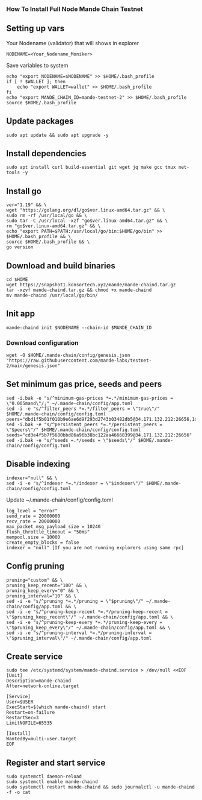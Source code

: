 ### How To Install Full Node Mande Chain Testnet

## Setting up vars
Your Nodename (validator) that will shows in explorer
```
NODENAME=<Your_Nodename_Moniker>
```

Save variables to system
```
echo "export NODENAME=$NODENAME" >> $HOME/.bash_profile
if [ ! $WALLET ]; then
	echo "export WALLET=wallet" >> $HOME/.bash_profile
fi
echo "export MANDE_CHAIN_ID=mande-testnet-2" >> $HOME/.bash_profile
source $HOME/.bash_profile
```

## Update packages
```
sudo apt update && sudo apt upgrade -y
```

## Install dependencies
```
sudo apt install curl build-essential git wget jq make gcc tmux net-tools -y
```

## Install go

```
ver="1.19" && \
wget "https://golang.org/dl/go$ver.linux-amd64.tar.gz" && \
sudo rm -rf /usr/local/go && \
sudo tar -C /usr/local -xzf "go$ver.linux-amd64.tar.gz" && \
rm "go$ver.linux-amd64.tar.gz" && \
echo "export PATH=$PATH:/usr/local/go/bin:$HOME/go/bin" >> $HOME/.bash_profile && \
source $HOME/.bash_profile && \
go version
```

## Download and build binaries
```
cd $HOME
wget https://snapshot1.konsortech.xyz/mande/mande-chaind.tar.gz
tar -xzvf mande-chaind.tar.gz && chmod +x mande-chaind
mv mande-chaind /usr/local/go/bin/
```

## Init app
```
mande-chaind init $NODENAME --chain-id $MANDE_CHAIN_ID
```

### Download configuration
```
wget -O $HOME/.mande-chain/config/genesis.json "https://raw.githubusercontent.com/mande-labs/testnet-2/main/genesis.json"
```

## Set minimum gas price, seeds and peers
```
sed -i.bak -e "s/^minimum-gas-prices *=.*/minimum-gas-prices = \"0.005mand\"/;" ~/.mande-chain/config/app.toml
sed -i -e "s/^filter_peers *=.*/filter_peers = \"true\"/" $HOME/.mande-chain/config/config.toml
peers="dbd1f5b01f010b9e6ae6d9f293d2743b03482db5@34.171.132.212:26656,1d1da5742bdd281f0829124ec60033f374e9ddac@34.170.16.69:26656"
sed -i.bak -e "s/^persistent_peers *=.*/persistent_peers = \"$peers\"/" $HOME/.mande-chain/config/config.toml
seeds="cd3e4f5b7f5680bbd86a96b38bc122aa46668399@34.171.132.212:26656"
sed -i.bak -e "s/^seeds =.*/seeds = \"$seeds\"/" $HOME/.mande-chain/config/config.toml
```

## Disable indexing
```
indexer="null" && \
sed -i -e "s/^indexer *=.*/indexer = \"$indexer\"/" $HOME/.mande-chain/config/config.toml
```

Update ~/.mande-chain/config/config.toml
```
log_level = "error"
send_rate = 20000000
recv_rate = 20000000
max_packet_msg_payload_size = 10240
flush_throttle_timeout = "50ms"
mempool.size = 10000
create_empty_blocks = false
indexer = "null" [If you are not running explorers using same rpc]
```

## Config pruning
```
pruning="custom" && \
pruning_keep_recent="100" && \
pruning_keep_every="0" && \
pruning_interval="10" && \
sed -i -e "s/^pruning *=.*/pruning = \"$pruning\"/" ~/.mande-chain/config/app.toml && \
sed -i -e "s/^pruning-keep-recent *=.*/pruning-keep-recent = \"$pruning_keep_recent\"/" ~/.mande-chain/config/app.toml && \
sed -i -e "s/^pruning-keep-every *=.*/pruning-keep-every = \"$pruning_keep_every\"/" ~/.mande-chain/config/app.toml && \
sed -i -e "s/^pruning-interval *=.*/pruning-interval = \"$pruning_interval\"/" ~/.mande-chain/config/app.toml
```

## Create service
```
sudo tee /etc/systemd/system/mande-chaind.service > /dev/null <<EOF
[Unit]
Description=mande-chaind
After=network-online.target

[Service]
User=$USER
ExecStart=$(which mande-chaind) start
Restart=on-failure
RestartSec=3
LimitNOFILE=65535

[Install]
WantedBy=multi-user.target
EOF
```

## Register and start service
```
sudo systemctl daemon-reload
sudo systemctl enable mande-chaind
sudo systemctl restart mande-chaind && sudo journalctl -u mande-chaind -f -o cat
```
